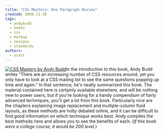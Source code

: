 ```yaml
---
title: "CSS Mastery: One Paragraph Review"
created: 2006-11-30
tags:
  - andybudd
  - books
  - css
  - markup
  - reviews
  - standards
authors:
  - scott
---
```


[![CSS Mastery by Andy Budd](/images/298401106_a6a2b9eae4_t.jpg)](http://www.flickr.com/photos/spaceninja/298401106/)In the introduction to this book, Andy Budd writes "There are an increasing number of CSS resources around, yet you only have to look at a CSS mailing list to see the same questions popping up time and again." In that sentence, he's neatly summarized this book. The material contained here is certainly available elsewhere, and will be nothing new to power users, but if you're looking for a handy compendium of fairly advanced techniques, you'll get a lot from this book. Particularly nice are the chapters explaining image replacement and multiple-column fluid layouts, as these methods are hotly debated online, and it can be difficult to find good information on which technique works best. Andy compiles the best methods here and allows you to see the benefits of each. (_If this book were a college course, it would be 200 level._)

